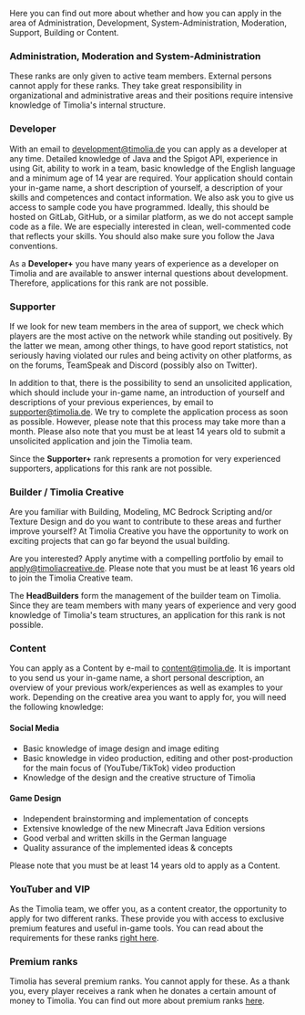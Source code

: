 Here you can find out more about whether and how you can apply in the area of Administration, Development, System-Administration, Moderation, Support, Building or Content.

### Administration, Moderation and System-Administration
These ranks are only given to active team members. External persons cannot apply for these ranks. 
They take great responsibility in organizational and administrative areas and their positions require intensive knowledge of Timolia's internal structure.


### Developer
With an email to <a href="mailto:development@timolia.de">development@timolia.de</a> you can apply as a developer at any time.
Detailed knowledge of Java and the Spigot API, experience in using Git, ability to work in a team, basic knowledge of the English language and a minimum age of 14 year are required.
Your application should contain your in-game name, a short description of yourself, a description of your skills and competences and contact information. 
We also ask you to give us access to sample code you have programmed. Ideally, this should be hosted on GitLab, GitHub, or a similar platform, as we do not accept sample code as a file.
We are especially interested in clean, well-commented code that reflects your skills. You should also make sure you follow the Java conventions.
  
As a <b>Developer+</b> you have many years of experience as a developer on Timolia and are available to answer internal questions about development. Therefore, applications for this rank are not possible.


### Supporter
If we look for new team members in the area of support, we check which players are the most active on the network while standing out positively.
By the latter we mean, among other things, to have good report statistics, not seriously having violated our rules and being activity on other platforms, as on the forums, TeamSpeak and Discord (possibly also on Twitter).

In addition to that, there is the possibility to send an unsolicited application, which should include your in-game name, an introduction of yourself and descriptions of your previous experiences, by 
email to <a href="mailto:supporter@timolia.de">supporter@timolia.de</a>. We try to complete the application process as soon as possible. However, please note that this process may take more than a month.
Please also note that you must be at least 14 years old to submit a unsolicited application and join the Timolia team.

Since the <b>Supporter+</b> rank represents a promotion for very experienced supporters, applications for this rank are not possible.


### Builder / Timolia Creative
Are you familiar with Building, Modeling, MC Bedrock Scripting and/or Texture Design and do you want to contribute to these areas and further improve yourself?
At Timolia Creative you have the opportunity to work on exciting projects that can go far beyond the usual building.

Are you interested? Apply anytime with a compelling portfolio by email to <a href="mailto:apply@timoliacreative.de">apply@timoliacreative.de</a>.
Please note that you must be at least 16 years old to join the Timolia Creative team.

The <b>HeadBuilders</b> form the management of the builder team on Timolia. Since they are team members with many years of experience and very good knowledge of Timolia's team structures, an application for this rank is not possible.


### Content

You can apply as a Content by e-mail to <a href="mailto:content@timolia.de">content@timolia.de</a>. It is important to you send us your in-game name, a short personal description, 
an overview of your previous work/experiences as well as examples to your work. Depending on the creative area you want to apply for, you will need the 
following knowledge:

#### Social Media
- Basic knowledge of image design and image editing
- Basic knowledge in video production, editing and other post-production for the main focus of (YouTube/TikTok) video production
- Knowledge of the design and the creative structure of Timolia

#### Game Design
- Independent brainstorming and implementation of concepts
- Extensive knowledge of the new Minecraft Java Edition versions
- Good verbal and written skills in the German language
- Quality assurance of the implemented ideas & concepts


Please note that you must be at least 14 years old to apply as a Content.

### YouTuber and VIP
As the Timolia team, we offer you, as a content creator, the opportunity to apply for two different ranks. These provide you with access to exclusive premium features and useful in-game tools. You can read about the requirements for these ranks [right here](/ranks/youtube/).

### Premium ranks
Timolia has several premium ranks. You cannot apply for these. As a thank you, every player receives a rank when he donates a certain amount of money to Timolia. 
You can find out more about premium ranks [here](/ranks/premium/).
